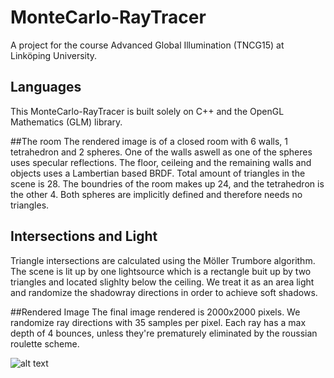 # MonteCarlo-RayTracer
A project for the course Advanced Global Illumination (TNCG15) at Linköping University.

## Languages
This MonteCarlo-RayTracer is built solely on C++ and the OpenGL Mathematics (GLM) library. 

##The room
The rendered image is of a closed room with 6 walls, 1 tetrahedron and 2 spheres. One of the walls aswell as one of the spheres
uses specular reflections. The floor, ceileing and the remaining walls and objects uses a Lambertian based BRDF. 
Total amount of triangles in the scene is 28. The boundries of the room makes up 24, and the tetrahedron is the other 4.
Both spheres are implicitly defined and therefore needs no triangles.

## Intersections and Light
Triangle intersections are calculated using the Möller Trumbore algorithm. The scene is lit up by one lightsource which is a rectangle
buit up by two triangles and located slighlty below the ceiling. We treat it as an area light and randomize the shadowray
directions in order to achieve soft shadows.

##Rendered Image
The final image rendered is 2000x2000 pixels. We randomize ray directions with 35 samples per pixel. Each ray has a max depth 
of 4 bounces, unless they're prematurely eliminated by the roussian roulette scheme. 

![alt text](https://imgur.com/a/jpUUkTK)
